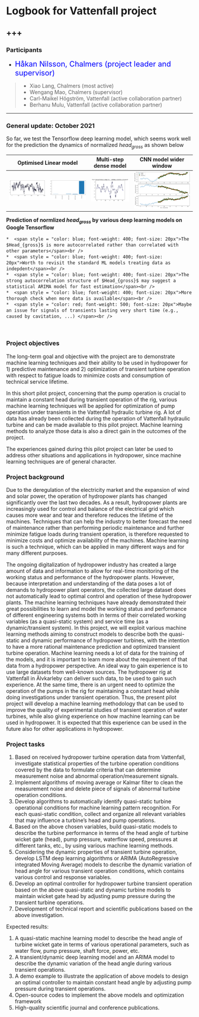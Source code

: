# Logbook for Vattenfall project
+++
---

### Participants
* <span style = "color: blue; font-weight: 400; font-size:20px">Håkan Nilsson, Chalmers (project leader and supervisor) <br /></span>

> * Xiao Lang, Chalmers (most active)  
> * Wengang Mao, Chalmers (supervisor) 
> * Carl-Maikel Högström, Vattenfall (active collaboration partner) 
> * Berhanu Mulu, Vattenfall (active collaboration partner)
>
    
---
  
### General update: October 2021
So far, we test the Tensorflow deep learning model, which seems work well for the prediction the dynamics of normalized $head_{gross}$ as shown below


|Optimised Linear model| Multi-step dense model | CNN model wider window|
|:----:|:----:|:----:|
|![linear](./images/optimised_linear_model.png)|![linear](./images/multi_step_dense_model.png)|![linear](./images/cnn_wide_window.png)|    

**Prediction of normlized $head_{gross}$ by various deep learning models on Google Tensorflow**

    
```{admonition}  <span style = "color: blue; font-weight: 600; font-size: 25px">Remarks</span>
*  <span style = "color: blue; font-weight: 400; font-size: 20px">The $Head_{gross}$ is more autocorrelated rather than correlated with other parameters</span><br />
*  <span style = "color: blue; font-weight: 400; font-size: 20px">Worth to revisit the standard ML models treating data as indepdent</span><br />
*  <span style = "color: blue; font-weight: 400; font-size: 20px">The strong autocorrelation structure of $Head_{gross}$ may suggest a statistical ARIMA model for fast estimation</span><br />
*  <span style = "color: blue; font-weight: 400; font-size: 20px">More thorough check when more data is available</span><br />
*  <span style = "color: red; font-weight: 500; font-size: 20px">Maybe an issue for signals of transients lasting very short time (e.g., caused by cavitation, ...) </span><br />



```



### Project objectives
The long-term goal and objective with the project are to demonstrate machine learning techniques and their ability to be used in hydropower for 1) predictive maintenance and 2) optimization of transient turbine operation with respect to fatigue loads to minimize costs and consumption of technical service lifetime.

In this short pilot project, concerning that the pump operation is crucial to maintain a constant head during transient operation of the rig, various machine learning techniques will be applied for optimization of pump operation under transients in the Vattenfall hydraulic turbine rig. A lot of data has already been collected during the operation of Vattenfall hydraulic turbine and can be made available to this pilot project. Machine learning methods to analyze those data is also a direct gain in the outcomes of the project. 

The experiences gained during this pilot project can later be used to address other situations and applications in hydropower, since machine learning techniques are of general character.


### Project background
Due to the deregulation of the electricity market and the expansion of wind and solar power, the operation of hydropower plants has changed significantly over the last two decades. As a result, hydropower plants are increasingly used for control and balance of the electrical grid which causes more wear and tear and therefore reduces the lifetime of the machines. Techniques that can help the industry to better forecast the need of maintenance rather than performing periodic maintenance and further minimize fatigue loads during transient operation, is therefore requested to minimize costs and optimize availability of the machines. Machine learning is such a technique, which can be applied in many different ways and for many different purposes.

The ongoing digitalization of hydropower industry has created a large amount of data and information to allow for real-time monitoring of the working status and performance of the hydropower plants. However, because interpretation and understanding of the data poses a lot of demands to hydropower plant operators, the collected large dataset does not automatically lead to optimal control and operation of these hydropower plants. The machine learning techniques have already demonstrated their great possibilities to learn and model the working status and performance of different engineering systems both in terms of their correlated working variables (as a quasi-static system) and service time (as a dynamic/transient system). In this project, we will exploit various machine learning methods aiming to construct models to describe both the quasi-static and dynamic performance of hydropower turbines, with the intention to have a more rational maintenance prediction and optimized transient turbine operation.
Machine learning needs a lot of data for the training of the models, and it is important to learn more about the requirement of that data from a hydropower perspective. An ideal way to gain experience is to use large datasets from well-known sources. The hydropower rig at Vattenfall in Älvkarleby can deliver such data, to be used to gain such experience. At the same time, there is an urgent need to optimize the operation of the pumps in the rig for maintaining a constant head while doing investigations under transient operation. Thus, the present pilot project will develop a machine learning methodology that can be used to improve the quality of experimental studies of transient operation of water turbines, while also giving experience on how machine learning can be used in hydropower. It is expected that this experience can be used in the future also for other applications in hydropower.

### Project tasks

1. Based on received hydropower turbine operation data from Vattenfall, investigate statistical properties of the turbine operation conditions covered by the data to formulate criteria that can determine measurement noise and abnormal operation/measurement signals.
2. Implement algorithms of moving average or Kalmar filter to clean the measurement noise and delete piece of signals of abnormal turbine operation conditions.
3. Develop algorithms to automatically identify quasi-static turbine operational conditions for machine learning pattern recognition. For each quasi-static condition, collect and organize all relevant variables that may influence a turbine’s head and pump operations.
4. Based on the above chosen variables, build quasi-static models to describe the turbine performance in terms of the head angle of turbine wicket gate (head), pump pressure, waterflow speed, pressures at different tanks, etc., by using various machine learning methods. 
5.	Considering the dynamic properties of transient turbine operation, develop LSTM deep learning algorithms or ARIMA (AutoRegressive integrated Moving Average) models to describe the dynamic variation of head angle for various transient operation conditions, which contains various control and response variables.
6.	Develop an optimal controller for hydropower turbine transient operation based on the above quasi-static and dynamic turbine models to maintain wicket gate head by adjusting pump pressure during the transient turbine operations.
7.	Development of technical report and scientific publications based on the above investigation. 

Expected results: 
1.	A quasi-static machine learning model to describe the head angle of turbine wicket gate in terms of various operational parameters, such as water flow, pump pressure, shaft force, power, etc. 
2.	A transient/dynamic deep learning model and an ARIMA model to describe the dynamic variation of the head angle during various transient operations. 
3.	A demo example to illustrate the application of above models to design an optimal controller to maintain constant head angle by adjusting pump pressure during transient operations.
4.	Open-source codes to implement the above models and optimization framework
5.	High-quality scientific journal and conference publications. 
